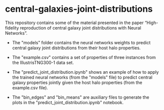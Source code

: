 # central-galaxies-joint-distributions
This repository contains some of the material presented in the paper “High-fidelity reproduction of central galaxy joint distributions with Neural Networks”.

* The "models" folder contains the neural networks weights to predict central galaxy joint distributions from their host halo properties.

* The "example.csv" contains a set of properties of three instances from the IllustrisTNG300-1 data set.

* The "predict_joint_distribution.ipynb" shows an example of how to apply the trained neural networks (from the "models" file) to predict central galaxy properties jointly given the host halo properties (from the example.csv file).

* The "bin_edges" and "bin_means" are auxiliary files to generate the plots in the "predict_joint_distribution.ipynb" notebook.
